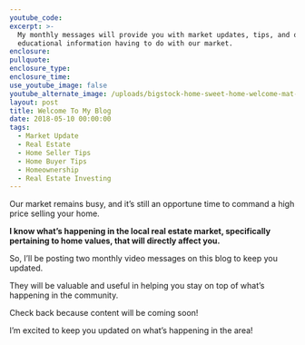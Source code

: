 ```yaml
---
youtube_code:
excerpt: >-
  My monthly messages will provide you with market updates, tips, and other
  educational information having to do with our market.
enclosure:
pullquote:
enclosure_type:
enclosure_time:
use_youtube_image: false
youtube_alternate_image: /uploads/bigstock-home-sweet-home-welcome-mat-m-235686475-1.jpg
layout: post
title: Welcome To My Blog
date: 2018-05-10 00:00:00
tags:
  - Market Update
  - Real Estate
  - Home Seller Tips
  - Home Buyer Tips
  - Homeownership
  - Real Estate Investing
---
```

Our market remains busy, and it’s still an opportune time to command a high price selling your home.&nbsp;&nbsp;

**I know what’s happening in the local real estate market, specifically pertaining to home values, that will directly affect you.**

So, I’ll be posting two monthly video messages on this blog to keep you updated.&nbsp;

They will be valuable and useful in helping you stay on top of what’s happening in the community.

Check back because content will be coming soon\!

I’m excited to keep you updated on what’s happening in the area\!